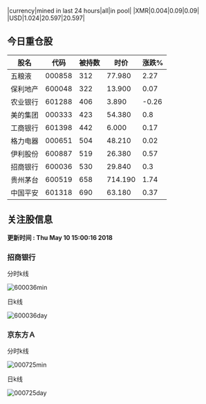 |currency|mined in last 24 hours|all|in pool|
|XMR|0.004|0.09|0.09|
|USD|1.024|20.597|20.597|

## 今日重仓股 

|股名|代码|被持数|时价|涨跌%|
|---|---|---|---|---|
|五粮液|000858|312|77.980|2.27|
|保利地产|600048|322|13.900|0.07|
|农业银行|601288|406|3.890|-0.26|
|美的集团|000333|423|54.380|0.8|
|工商银行|601398|442|6.000|0.17|
|格力电器|000651|504|48.210|0.02|
|伊利股份|600887|519|26.380|0.57|
|招商银行|600036|530|29.840|0.3|
|贵州茅台|600519|658|714.190|1.74|
|中国平安|601318|690|63.180|0.37|

## 关注股信息
**更新时间 : Thu May 10 15:00:16 2018**
### 招商银行 
分时k线

![600036min](http://image.sinajs.cn/newchart/min/n/sh600036.gif)

日k线

![600036day](http://image.sinajs.cn/newchart/daily/n/sh600036.gif)

### 京东方Ａ 
分时k线

![000725min](http://image.sinajs.cn/newchart/min/n/sz000725.gif)

日k线

![000725day](http://image.sinajs.cn/newchart/daily/n/sz000725.gif)
